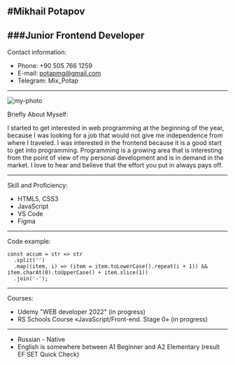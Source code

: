 #Mikhail Potapov
------------------------------
###Junior Frontend Developer
-------------------------------
Contact information:

* Phone: +90 505 766 1259
* E-mail: potapmg@gmail.com
* Telegram: Mix_Potap

********************************
![my-photo](rsschool-cv/img/002.jpg)


Briefly About Myself:

I started to get interested in web programming at the beginning of the year, because I was looking for a job that would not give me independence from where I traveled. I was interested in the frontend because it is a good start to get into programming. Programming is a growing area that is interesting from the point of view of my personal development and is in demand in the market.
I love to hear and believe that the effort you put in always pays off.

***************************
Skill and Proficiency:
* HTML5, CSS3
* JavaScript 
* VS Code
* Figma
***************************
Code example:

```
const accum = str => str
  .split('')
  .map((item, i) => (item = item.toLowerCase().repeat(i + 1)) && item.charAt(0).toUpperCase() + item.slice(1))
  .join('-');

```
**********************
Courses:
* Udemy "WEB developer 2022" (in progress)
* RS Schools Course «JavaScript/Front-end. Stage 0» (in progress)

**********************
* Russian - Native
*  English is somewhere between A1 Beginner and A2 Elementary (result  EF SET Quick Check)
